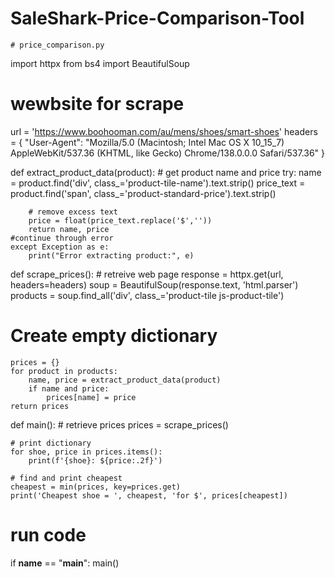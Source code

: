 # SaleShark-Price-Comparison-Tool
    # price_comparison.py
import httpx
from bs4 import BeautifulSoup

# wewbsite for scrape 
url = 'https://www.boohooman.com/au/mens/shoes/smart-shoes'
headers = {
    "User-Agent": "Mozilla/5.0 (Macintosh; Intel Mac OS X 10_15_7) AppleWebKit/537.36 (KHTML, like Gecko) Chrome/138.0.0.0 Safari/537.36"
}


def extract_product_data(product):
    # get product name and price
    try:
        name = product.find('div', class_='product-tile-name').text.strip()
        price_text = product.find('span', class_='product-standard-price').text.strip()
        
        # remove excess text
        price = float(price_text.replace('$',''))
        return name, price
    #continue through error
    except Exception as e:
        print("Error extracting product:", e)



def scrape_prices():
    # retreive web page
    response = httpx.get(url, headers=headers)
    soup = BeautifulSoup(response.text, 'html.parser')
    products = soup.find_all('div', class_='product-tile js-product-tile')

    
# Create empty dictionary
    prices = {}
    for product in products:
        name, price = extract_product_data(product)
        if name and price:
            prices[name] = price
    return prices


def main():
    # retrieve prices
    prices = scrape_prices()

    # print dictionary
    for shoe, price in prices.items():
        print(f'{shoe}: ${price:.2f}')
        
    # find and print cheapest
    cheapest = min(prices, key=prices.get)
    print('Cheapest shoe = ', cheapest, 'for $', prices[cheapest])

# run code
if __name__ == "__main__":
    main()
